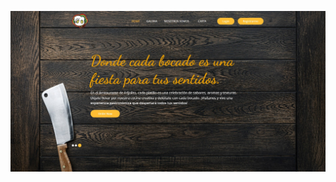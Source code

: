 ![foto del proyecto](https://github.com/maximiliano-andres/imagenes_proyectos_readme/blob/main/imagenes/restaurant%20ejs.jpg)
